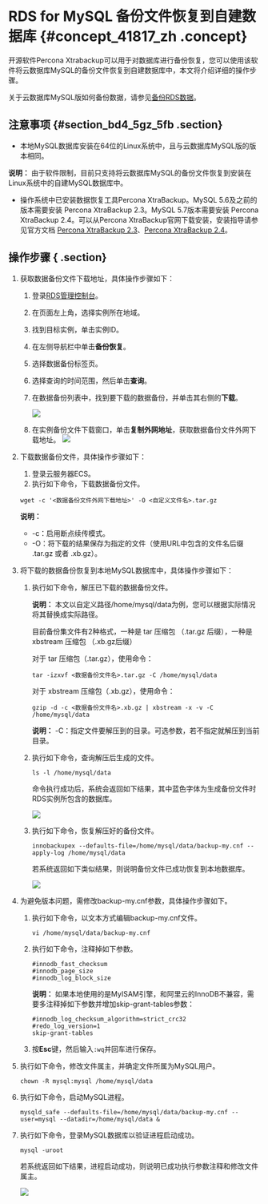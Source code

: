 # RDS for MySQL 备份文件恢复到自建数据库 {#concept_41817_zh .concept}

开源软件Percona Xtrabackup可以用于对数据库进行备份恢复，您可以使用该软件将云数据库MySQL的备份文件恢复到自建数据库中，本文将介绍详细的操作步骤。

关于云数据库MySQL版如何备份数据，请参见[备份RDS数据]()。

## 注意事项 {#section_bd4_5gz_5fb .section}

-   本地MySQL数据库安装在64位的Linux系统中，且与云数据库MySQL版的版本相同。

**说明：** 由于软件限制，目前只支持将云数据库MySQL的备份文件恢复到安装在Linux系统中的自建MySQL数据库中。

-   操作系统中已安装数据恢复工具Percona XtraBackup。MySQL 5.6及之前的版本需要安装 Percona XtraBackup 2.3。MySQL 5.7版本需要安装 Percona XtraBackup 2.4。可以从Percona XtraBackup官网下载安装，安装指导请参见官方文档 [Percona XtraBackup 2.3](https://www.percona.com/doc/percona-xtrabackup/2.3/installation.html)、[Percona XtraBackup 2.4](https://www.percona.com/doc/percona-xtrabackup/2.4/installation.html)。

## 操作步骤 { .section}

1.  获取数据备份文件下载地址，具体操作步骤如下：

    1.  登录[RDS管理控制台](https://rds.console.aliyun.com)。
    2.  在页面左上角，选择实例所在地域。
    3.  找到目标实例，单击实例ID。
    4.  在左侧导航栏中单击**备份恢复**。
    5.  选择数据备份标签页。
    6.  选择查询的时间范围，然后单击**查询**。
    7.  在数据备份列表中，找到要下载的数据备份，并单击其右侧的**下载**。

        ![](http://docs-aliyun.cn-hangzhou.oss.aliyun-inc.com/assets/pic/41817/cn_zh/1501083530582/%E4%B8%8B%E8%BD%BD%E6%95%B0%E6%8D%AE%E5%A4%87%E4%BB%BD.png)

    8.  在实例备份文件下载窗口，单击**复制外网地址**，获取数据备份文件外网下载地址。
    ![](http://docs-aliyun.cn-hangzhou.oss.aliyun-inc.com/assets/pic/41817/cn_zh/1501083680218/%E5%A4%8D%E5%88%B6%E5%A4%96%E7%BD%91%E4%B8%8B%E8%BD%BD%E5%9C%B0%E5%9D%80.png)

2.  下载数据备份文件，具体操作步骤如下：

    1.  登录云服务器ECS。
    2.  执行如下命令，下载数据备份文件。
    ```
    wget -c '<数据备份文件外网下载地址>' -O <自定义文件名>.tar.gz
    
    ```

    **说明：** 

    -   -c：启用断点续传模式。
    -   -O：将下载的结果保存为指定的文件（使用URL中包含的文件名后缀 .tar.gz 或者 .xb.gz）。
3.  将下载的数据备份恢复到本地MySQL数据库中，具体操作步骤如下：
    1.  执行如下命令，解压已下载的数据备份文件。

        **说明：** 本文以自定义路径/home/mysql/data为例，您可以根据实际情况将其替换成实际路径。

        目前备份集文件有2种格式，一种是 tar 压缩包 （.tar.gz 后缀），一种是 xbstream 压缩包 （.xb.gz后缀）

        对于 tar 压缩包（.tar.gz），使用命令：

        ```
        tar -izxvf <数据备份文件名>.tar.gz -C /home/mysql/data
        ```

        对于 xbstream 压缩包（.xb.gz），使用命令：

        ```
        gzip -d -c <数据备份文件名>.xb.gz | xbstream -x -v -C /home/mysql/data
        ```

        **说明：** -C：指定文件要解压到的目录。可选参数，若不指定就解压到当前目录。

    2.  执行如下命令，查询解压后生成的文件。

        ```
        ls -l /home/mysql/data
        
        ```

        命令执行成功后，系统会返回如下结果，其中蓝色字体为生成备份文件时RDS实例所包含的数据库。

        ![](http://docs-aliyun.cn-hangzhou.oss.aliyun-inc.com/assets/pic/41817/cn_zh/1500456508697/%E6%9F%A5%E7%9C%8B%E8%A7%A3%E5%8E%8B%E6%96%87%E4%BB%B6.jpg)

    3.  执行如下命令，恢复解压好的备份文件。

        ```
        innobackupex --defaults-file=/home/mysql/data/backup-my.cnf --apply-log /home/mysql/data
        
        ```

        若系统返回如下类似结果，则说明备份文件已成功恢复到本地数据库。

        ![](http://docs-aliyun.cn-hangzhou.oss.aliyun-inc.com/assets/pic/41817/cn_zh/1500455730336/%E6%81%A2%E5%A4%8D%E6%88%90%E5%8A%9F.jpg)

4.  为避免版本问题，需修改backup-my.cnf参数，具体操作步骤如下。
    1.  执行如下命令，以文本方式编辑backup-my.cnf文件。

        ```
        vi /home/mysql/data/backup-my.cnf
        
        ```

    2.  执行如下命令，注释掉如下参数。

        ```language-bash
        #innodb_fast_checksum
        #innodb_page_size
        #innodb_log_block_size
        
        ```

        **说明：** 如果本地使用的是MyISAM引擎，和阿里云的InnoDB不兼容，需要多注释掉如下参数并增加skip-grant-tables参数：

        ```
        #innodb_log_checksum_algorithm=strict_crc32
        #redo_log_version=1
        skip-grant-tables
        ```

    3.  按**Esc**键，然后输入`:wq`并回车进行保存。
5.  执行如下命令，修改文件属主，并确定文件所属为MySQL用户。

    ```language-bash
    chown -R mysql:mysql /home/mysql/data
    
    ```

6.  执行如下命令，启动MySQL进程。

    ```
    mysqld_safe --defaults-file=/home/mysql/data/backup-my.cnf --user=mysql --datadir=/home/mysql/data &
    
    ```

7.  执行如下命令，登录MySQL数据库以验证进程启动成功。

    ```
    mysql -uroot
    
    ```

    若系统返回如下结果，进程启动成功，则说明已成功执行参数注释和修改文件属主。

    ![](http://docs-aliyun.cn-hangzhou.oss.aliyun-inc.com/assets/pic/41817/cn_zh/1500458262047/%E5%90%AF%E5%8A%A8%E6%88%90%E5%8A%9F.jpg)


